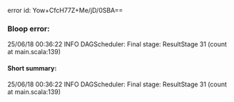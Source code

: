 error id: Yow+CfcH77Z+Me/jD/0SBA==
### Bloop error:

25/06/18 00:36:22 INFO DAGScheduler: Final stage: ResultStage 31 (count at main.scala:139)
#### Short summary: 

25/06/18 00:36:22 INFO DAGScheduler: Final stage: ResultStage 31 (count at main.scala:139)